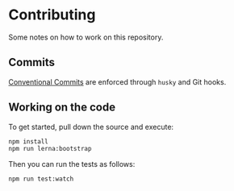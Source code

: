 # Contributing

Some notes on how to work on this repository.

## Commits

[Conventional Commits](https://www.conventionalcommits.org/) are enforced through `husky` and Git hooks.

## Working on the code

To get started, pull down the source and execute:

```bash
npm install
npm run lerna:bootstrap
```

Then you can run the tests as follows:

```bash
npm run test:watch
```
